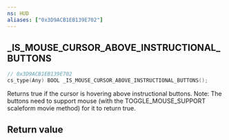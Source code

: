 ```yaml
---
ns: HUD
aliases: ["0x3D9ACB1EB139E702"]
---
```

## _IS_MOUSE_CURSOR_ABOVE_INSTRUCTIONAL_BUTTONS

```c
// 0x3D9ACB1EB139E702
cs_type(Any) BOOL _IS_MOUSE_CURSOR_ABOVE_INSTRUCTIONAL_BUTTONS();
```

Returns true if the cursor is hovering above instructional buttons. 
Note: The buttons need to support mouse (with the TOGGLE_MOUSE_SUPPORT scaleform movie method) for it to return true.

## Return value
